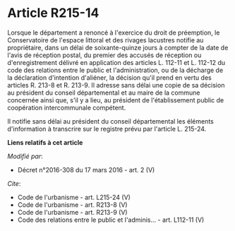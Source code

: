 # Article R215-14

Lorsque le département a renoncé à l'exercice du droit de préemption, le Conservatoire de l'espace littoral et des rivages
lacustres notifie au propriétaire, dans un délai de soixante-quinze jours à compter de la date de l'avis de réception postal,
du premier des accusés de réception ou d'enregistrement délivré en application des articles L. 112-11 et L. 112-12 du code
des relations entre le public et l'administration, ou de la décharge de la déclaration d'intention d'aliéner, la décision
qu'il prend en vertu des articles R. 213-8 et R. 213-9. Il adresse sans délai une copie de sa décision au président du
conseil départemental et au maire de la commune concernée ainsi que, s'il y a lieu, au président de l'établissement public de
coopération intercommunale compétent. 

Il notifie sans délai au président du conseil départemental les éléments d'information à transcrire sur le registre prévu par
l'article L. 215-24.

**Liens relatifs à cet article**

_Modifié par_:

  - Décret n°2016-308 du 17 mars 2016 - art. 2 (V)

_Cite_:

  - Code de l'urbanisme - art. L215-24 (V)
  - Code de l'urbanisme - art. R213-8 (V)
  - Code de l'urbanisme - art. R213-9 (V)
  - Code des relations entre le public et l'adminis... - art. L112-11 (V)

